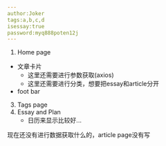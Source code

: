 ```yaml
---
author:Joker
tags:a,b,c,d
isessay:true
password:myq888poten12j
---
```




1. Home page

* 文章卡片
  * 这里还需要进行参数获取(axios)
  * 这里还需要进行分类，想要把essay和article分开
* foot bar

3. Tags page
2. Essay and Plan
   * 日历来显示比较好...

现在还没有进行数据获取什么的，article page没有写

